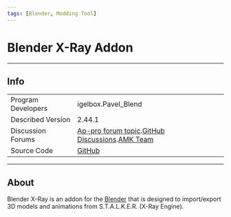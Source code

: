 ```yaml
---
tags: [Blender, Modding Tool]
---
```


# Blender X-Ray Addon

___

## Info

|  |  |
|---|---|
| Program Developers | igelbox.Pavel_Blend |
| Described Version | 2.44.1 |
| Discussion Forums | [Ap-pro forum topic](https://ap-pro.ru/forums/topic/87-blender/).[GitHub Discussions](https://github.com/PavelBlend/blender-xray/discussions).[AMK Team](https://www.amk-team.ru/forum/topic/14253-blender/) |
| Source Code | [GitHub](https://github.com/PavelBlend/blender-xray) |

___

## About

Blender X-Ray is an addon for the [Blender](https://www.blender.org/) that is designed to import/export 3D models and animations from S.T.A.L.K.E.R. (X-Ray Engine).
